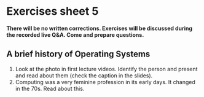 # Exercises sheet 5

**There will be no written corrections. Exercises will be discussed during the recorded live Q&A. Come and prepare questions.**

## A brief history of Operating Systems

1. Look at the photo in first lecture videos. Identify the person and present and read about them (check the caption in the slides).
2. Computing was a very feminine profession in its early days. It changed in the 70s. Read about this.
